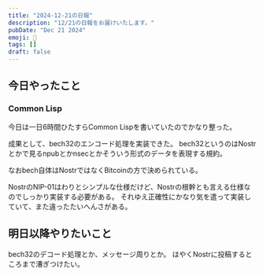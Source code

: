 ```yaml
---
title: "2024-12-21の日報"
description: "12/21の日報をお届けいたします。"
pubDate: "Dec 21 2024"
emoji: 🦊
tags: []
draft: false
---
```


## 今日やったこと

### Common Lisp

今日は一日6時間ひたすらCommon Lispを書いていたのでかなり整った。

成果として、bech32のエンコード処理を実装できた。
bech32というのはNostrとかで見るnpubとかnsecとかそういう形式のデータを表現する規約。

なおbech自体はNostrではなくBitcoinの方で決められている。

NostrのNIP-01はわりとシンプルな仕様だけど、Nostrの根幹とも言える仕様なのでしっかり実装する必要がある。
それゆえ正確性にかなり気を遣って実装していて、また違ったたいへんさがある。

## 明日以降やりたいこと

bech32のデコード処理とか、メッセージ周りとか。
はやくNostrに投稿するところまで漕ぎつけたい。
